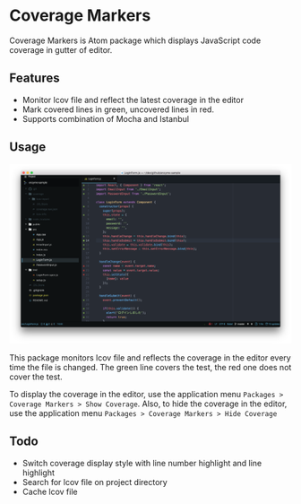 # Coverage Markers
Coverage Markers is Atom package which displays JavaScript code coverage in gutter of editor.

## Features
* Monitor lcov file and reflect the latest coverage in the editor
* Mark covered lines in green, uncovered lines in red.
* Supports combination of Mocha and Istanbul

## Usage
![](./screenshots/coverage_markers001.png)

This package monitors lcov file and reflects the coverage in the editor every time the file is changed. The green line covers the test, the red one does not cover the test.

To display the coverage in the editor, use the application menu `Packages > Coverage Markers > Show Coverage`. Also, to hide the coverage in the editor, use the application menu `Packages > Coverage Markers > Hide Coverage`

## Todo
* Switch coverage display style with line number highlight and line highlight
* Search for lcov file on project directory
* Cache lcov file
